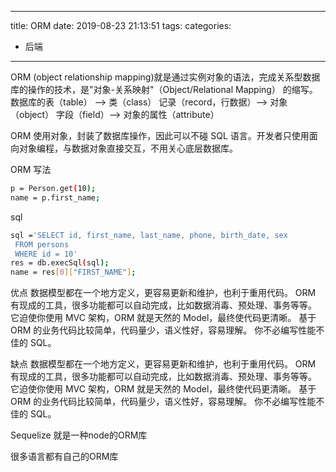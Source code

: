 
---
title: ORM
date: 2019-08-23 21:13:51
tags:
categories: 
- 后端
---
ORM (object relationship mapping)就是通过实例对象的语法，完成关系型数据库的操作的技术，是"对象-关系映射"（Object/Relational Mapping） 的缩写。
数据库的表（table） --> 类（class）
记录（record，行数据）--> 对象（object）
字段（field）--> 对象的属性（attribute）

ORM 使用对象，封装了数据库操作，因此可以不碰 SQL 语言。开发者只使用面向对象编程，与数据对象直接交互，不用关心底层数据库。

ORM 写法
```bash
p = Person.get(10);
name = p.first_name;
```
sql
```bash
sql ='SELECT id, first_name, last_name, phone, birth_date, sex
 FROM persons 
 WHERE id = 10'
res = db.execSql(sql);
name = res[0]["FIRST_NAME"];
```


优点
数据模型都在一个地方定义，更容易更新和维护，也利于重用代码。
ORM 有现成的工具，很多功能都可以自动完成，比如数据消毒、预处理、事务等等。
它迫使你使用 MVC 架构，ORM 就是天然的 Model，最终使代码更清晰。
基于 ORM 的业务代码比较简单，代码量少，语义性好，容易理解。
你不必编写性能不佳的 SQL。

缺点
数据模型都在一个地方定义，更容易更新和维护，也利于重用代码。
ORM 有现成的工具，很多功能都可以自动完成，比如数据消毒、预处理、事务等等。
它迫使你使用 MVC 架构，ORM 就是天然的 Model，最终使代码更清晰。
基于 ORM 的业务代码比较简单，代码量少，语义性好，容易理解。
你不必编写性能不佳的 SQL。


Sequelize 就是一种node的ORM库

很多语言都有自己的ORM库